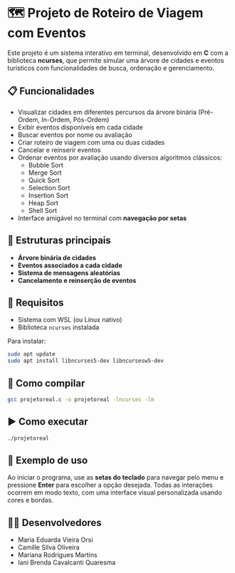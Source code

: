 # 🗺️ Projeto de Roteiro de Viagem com Eventos

Este projeto é um sistema interativo em terminal, desenvolvido em **C** com a biblioteca **ncurses**, que permite simular uma árvore de cidades e eventos turísticos com funcionalidades de busca, ordenação e gerenciamento.

## 📋 Funcionalidades

- Visualizar cidades em diferentes percursos da árvore binária (Pré-Ordem, In-Ordem, Pós-Ordem)
- Exibir eventos disponíveis em cada cidade
- Buscar eventos por nome ou avaliação
- Criar roteiro de viagem com uma ou duas cidades
- Cancelar e reinserir eventos
- Ordenar eventos por avaliação usando diversos algoritmos clássicos:
  - Bubble Sort
  - Merge Sort
  - Quick Sort
  - Selection Sort
  - Insertion Sort
  - Heap Sort
  - Shell Sort
- Interface amigável no terminal com **navegação por setas**

## 🧱 Estruturas principais

- **Árvore binária de cidades**
- **Eventos associados a cada cidade**
- **Sistema de mensagens aleatórias**
- **Cancelamento e reinserção de eventos**

## 🧪 Requisitos

- Sistema com WSL (ou Linux nativo)
- Biblioteca `ncurses` instalada

Para instalar:
```bash
sudo apt update
sudo apt install libncurses5-dev libncursesw5-dev
```

## 🚀 Como compilar
```bash
gcc projetoreal.c -o projetoreal -lncurses -lm
```

## ▶️ Como executar
```bash
./projetoreal
```

## 🎨 Exemplo de uso

Ao iniciar o programa, use as **setas do teclado** para navegar pelo menu e pressione **Enter** para escolher a opção desejada. Todas as interações ocorrem em modo texto, com uma interface visual personalizada usando cores e bordas.

## 👩‍💻 Desenvolvedores

- Maria Eduarda Vieira Orsi  
- Camille Silva Oliveira  
- Mariana Rodrigues Martins  
- Iani Brenda Cavalcanti Quaresma